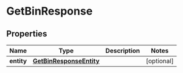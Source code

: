 

# GetBinResponse


## Properties

| Name | Type | Description | Notes |
|------------ | ------------- | ------------- | -------------|
|**entity** | [**GetBinResponseEntity**](GetBinResponseEntity.md) |  |  [optional] |



